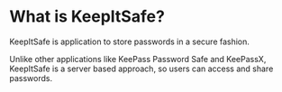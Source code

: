 What is KeepItSafe?
===================

KeepItSafe is application to store passwords in a secure fashion.

Unlike other applications like KeePass Password Safe and KeePassX, KeepItSafe is a server based approach, so users can access and share passwords. 


